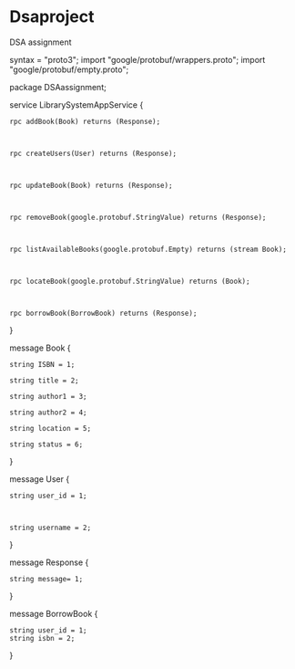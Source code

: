 # Dsaproject
DSA assignment 



syntax = "proto3";
import "google/protobuf/wrappers.proto";
import "google/protobuf/empty.proto";
 

package DSAassignment;

service LibrarySystemAppService {

 

    rpc addBook(Book) returns (Response);

 

    rpc createUsers(User) returns (Response);

 

    rpc updateBook(Book) returns (Response);

 

    rpc removeBook(google.protobuf.StringValue) returns (Response);

 

    rpc listAvailableBooks(google.protobuf.Empty) returns (stream Book);

 

    rpc locateBook(google.protobuf.StringValue) returns (Book);

 

    rpc borrowBook(BorrowBook) returns (Response);

 

}

 

 

 

message Book {

    string ISBN = 1;

    string title = 2;

    string author1 = 3;

    string author2 = 4;

    string location = 5;

    string status = 6;
 

}

 
message User {

 

    string user_id = 1;

 

    string username = 2; 

}



message Response {


    string message= 1;

}

message BorrowBook {

    string user_id = 1;
    string isbn = 2;

}
